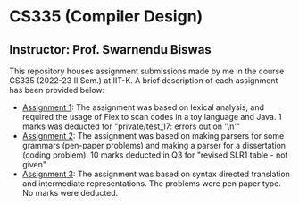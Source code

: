 # CS335 (Compiler Design)
## Instructor: Prof. Swarnendu Biswas

This repository houses assignment submissions made by me in the course CS335 (2022-23 II Sem.) at IIT-K. A brief description of each assignment has been provided below:

* [Assignment 1](https://github.com/NishantRoshan/CS335/tree/main/Assignment%201): The assignment was based on lexical analysis, and required the usage of Flex to scan codes in a toy language and Java.
1 marks was deducted for "private/test_17: errors out on '\n'"
* [Assignment 2](https://github.com/NishantRoshan/CS335/tree/main/Assignment%202): The assignment was based on making parsers for some grammars (pen-paper problems) and making a parser for a dissertation (coding problem).
10 marks deducted in Q3 for "revised SLR1 table - not given"
* [Assignment 3](https://github.com/NishantRoshan/CS335/tree/main/Assignment%203): The assignment was based on syntax directed translation and intermediate representations. The problems were pen paper type.
No marks were deducted.
